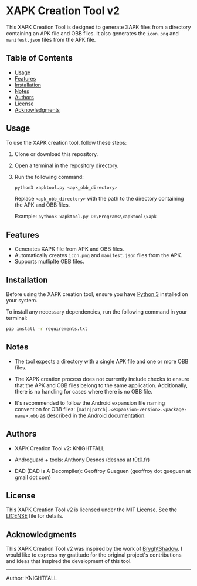 # XAPK Creation Tool v2

This XAPK Creation Tool is designed to generate XAPK files from a directory containing an APK file and OBB files. It also generates the `icon.png` and `manifest.json` files from the APK file.

## Table of Contents

- [Usage](#usage)
- [Features](#features)
- [Installation](#installation)
- [Notes](#notes)
- [Authors](#authors)
- [License](#license)
- [Acknowledgments](#acknowledgments)

## Usage

To use the XAPK creation tool, follow these steps:

1. Clone or download this repository.
2. Open a terminal in the repository directory.
3. Run the following command:

   ```bash
   python3 xapktool.py <apk_obb_directory>
   ```

   Replace `<apk_obb_directory>` with the path to the directory containing the APK and OBB files.

   Example: `python3 xapktool.py D:\Programs\xapktool\xapk`

## Features

- Generates XAPK file from APK and OBB files.
- Automatically creates `icon.png` and `manifest.json` files from the APK.
- Supports mutliplte OBB files.

## Installation

Before using the XAPK creation tool, ensure you have [Python 3](https://docs.python.org/3/) installed on your system.

To install any necessary dependencies, run the following command in your terminal:

```bash
pip install -r requirements.txt
```

## Notes

- The tool expects a directory with a single APK file and one or more OBB files.

- The XAPK creation process does not currently include checks to ensure that the APK and OBB files belong to the same application. Additionally, there is no handling for cases where there is no OBB file.

- It's recommended to follow the Android expansion file naming convention for OBB files: `[main|patch].<expansion-version>.<package-name>.obb` as described in the [Android documentation](https://developer.android.com/google/play/expansion-files#GettingFilenames).

## Authors

- XAPK Creation Tool v2: KNIGHTFALL

- Androguard + tools: Anthony Desnos (desnos at t0t0.fr)

- DAD (DAD is A Decompiler): Geoffroy Gueguen (geoffroy dot gueguen at gmail dot com)

## License

This XAPK Creation Tool v2 is licensed under the MIT License. See the [LICENSE](https://github.com/knightfall-cs/xapktool/blob/main/LICENSE) file for details.

## Acknowledgments

This XAPK Creation Tool v2 was inspired by the work of [BryghtShadow](https://github.com/BryghtShadow/xapktool). I would like to express my gratitude for the original project's contributions and ideas that inspired the development of this tool.

---

Author: KNIGHTFALL
